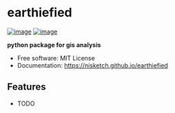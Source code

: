 # earthiefied


[![image](https://img.shields.io/pypi/v/earthiefied.svg)](https://pypi.python.org/pypi/earthiefied)
[![image](https://img.shields.io/conda/vn/conda-forge/earthiefied.svg)](https://anaconda.org/conda-forge/earthiefied)


**python package for gis analysis**


-   Free software: MIT License
-   Documentation: https://nisketch.github.io/earthiefied
    

## Features

-   TODO
